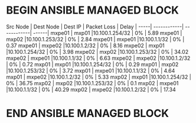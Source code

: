# BEGIN ANSIBLE MANAGED BLOCK

Src Node | Dest Node | Dest IP | Packet Loss | Delay |
-----| ------------| ------------| ------|
mxpe01 | mxp01 |10.100.1.254/32 | 0% | 5.89
mxpe01 | mxp02 |10.100.1.253/32 | 0% | 2.84
mxpe01 | mxpe01 |10.100.1.1/32 | 0% | 0.37
mxpe01 | mxpe02 |10.100.1.2/32 | 0% | 8.16
mxpe02 | mxp01 |10.100.1.254/32 | 0% | 3.98
mxpe02 | mxp02 |10.100.1.253/32 | 0% | 34.02
mxpe02 | mxpe01 |10.100.1.1/32 | 0% | 6.63
mxpe02 | mxpe02 |10.100.1.2/32 | 0% | 0.72
mxp01 | mxp01 |10.100.1.254/32 | 0% | 0.29
mxp01 | mxp02 |10.100.1.253/32 | 0% | 3.72
mxp01 | mxpe01 |10.100.1.1/32 | 0% | 4.64
mxp01 | mxpe02 |10.100.1.2/32 | 0% | 5.33
mxp02 | mxp01 |10.100.1.254/32 | 0% | 36.75
mxp02 | mxp02 |10.100.1.253/32 | 0% | 0.1
mxp02 | mxpe01 |10.100.1.1/32 | 0% | 40.29
mxp02 | mxpe02 |10.100.1.2/32 | 0% | 17.34
# END ANSIBLE MANAGED BLOCK
